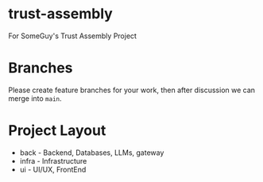 # trust-assembly
For SomeGuy's Trust Assembly Project

# Branches
Please create feature branches for your work, then after discussion we can merge into `main`.

# Project Layout
* back - Backend, Databases, LLMs, gateway
* infra - Infrastructure
* ui - UI/UX, FrontEnd